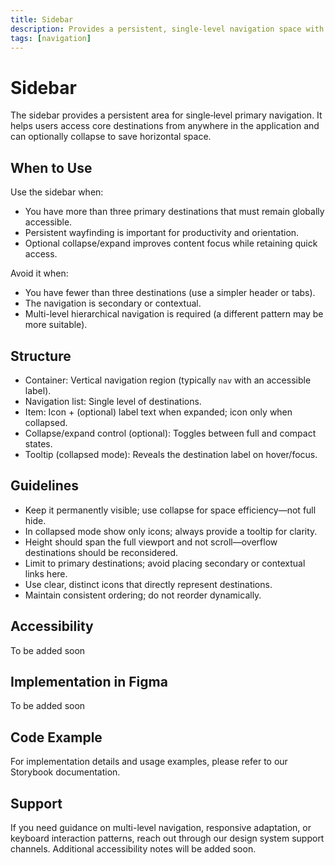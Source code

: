 ```yaml
---
title: Sidebar
description: Provides a persistent, single-level navigation space with optional collapse.
tags: [navigation]
---
```


# Sidebar

The sidebar provides a persistent area for single‑level primary navigation. It helps users access core destinations from anywhere in the application and can optionally collapse to save horizontal space.

## When to Use

Use the sidebar when:

- You have more than three primary destinations that must remain globally accessible.
- Persistent wayfinding is important for productivity and orientation.
- Optional collapse/expand improves content focus while retaining quick access.

Avoid it when:

- You have fewer than three destinations (use a simpler header or tabs).
- The navigation is secondary or contextual.
- Multi-level hierarchical navigation is required (a different pattern may be more suitable).

## Structure

- Container: Vertical navigation region (typically `nav` with an accessible label).
- Navigation list: Single level of destinations.
- Item: Icon + (optional) label text when expanded; icon only when collapsed.
- Collapse/expand control (optional): Toggles between full and compact states.
- Tooltip (collapsed mode): Reveals the destination label on hover/focus.

## Guidelines

- Keep it permanently visible; use collapse for space efficiency—not full hide.
- In collapsed mode show only icons; always provide a tooltip for clarity.
- Height should span the full viewport and not scroll—overflow destinations should be reconsidered.
- Limit to primary destinations; avoid placing secondary or contextual links here.
- Use clear, distinct icons that directly represent destinations.
- Maintain consistent ordering; do not reorder dynamically.

## Accessibility

To be added soon

## Implementation in Figma

To be added soon

## Code Example

For implementation details and usage examples, please refer to our Storybook documentation.

## Support

If you need guidance on multi-level navigation, responsive adaptation, or keyboard interaction patterns, reach out through our design system support channels. Additional accessibility notes will be added soon.
